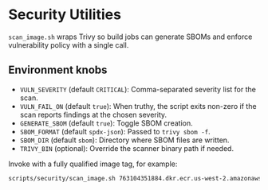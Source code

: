 # Security Utilities

`scan_image.sh` wraps Trivy so build jobs can generate SBOMs and enforce vulnerability policy with a single call.

## Environment knobs
- `VULN_SEVERITY` (default `CRITICAL`): Comma-separated severity list for the scan.
- `VULN_FAIL_ON` (default `true`): When truthy, the script exits non-zero if the scan reports findings at the chosen severity.
- `GENERATE_SBOM` (default `true`): Toggle SBOM creation.
- `SBOM_FORMAT` (default `spdx-json`): Passed to `trivy sbom -f`.
- `SBOM_DIR` (default `sbom`): Directory where SBOM files are written.
- `TRIVY_BIN` (optional): Override the scanner binary path if needed.

Invoke with a fully qualified image tag, for example:

```sh
scripts/security/scan_image.sh 763104351884.dkr.ecr.us-west-2.amazonaws.com/pytorch-training:2.5-gpu-py311-ubuntu22.04
```
